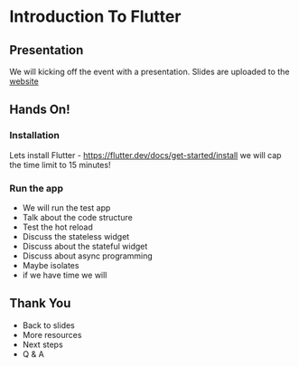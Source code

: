 # Introduction To Flutter

## Presentation

We will kicking off the event with a presentation. Slides are uploaded to the [website](https://awesome-hoover-a04460.netlify.app)

## Hands On!

### Installation

Lets install Flutter - https://flutter.dev/docs/get-started/install
we will cap the time limit to 15 minutes!

### Run the app

- We will run the test app
- Talk about the code structure
- Test the hot reload
- Discuss the stateless widget
- Discuss about the stateful widget
- Discuss about async programming
- Maybe isolates
- if we have time we will

## Thank You

- Back to slides
- More resources
- Next steps
- Q & A
